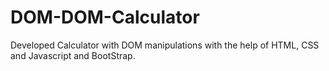 # DOM-DOM-Calculator
Developed Calculator with DOM manipulations with the help of HTML, CSS and Javascript and BootStrap.
